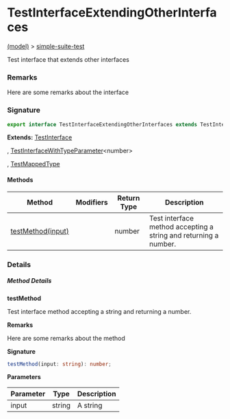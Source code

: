 
# TestInterfaceExtendingOtherInterfaces

[(model)](docs/index) &gt; [simple-suite-test](docs/simple-suite-test)

Test interface that extends other interfaces

### Remarks

Here are some remarks about the interface

### Signature

```typescript
export interface TestInterfaceExtendingOtherInterfaces extends TestInterface, TestInterfaceWithTypeParameter<number>, TestMappedType 
```
<b>Extends:</b> [TestInterface](docs/simple-suite-test/testinterface)

, [TestInterfaceWithTypeParameter](docs/simple-suite-test/testinterfacewithtypeparameter)<!-- -->&lt;number&gt;

, [TestMappedType](docs/simple-suite-test#testmappedtype-TypeAlias)


#### Methods

|  Method | Modifiers | Return Type | Description |
|  --- | --- | --- | --- |
|  [testMethod(input)](docs/simple-suite-test/testinterfaceextendingotherinterfaces#testmethod-MethodSignature) |  | number | Test interface method accepting a string and returning a number. |

### Details

##### Method Details

<b>testMethod</b>

Test interface method accepting a string and returning a number.

<b>Remarks</b>

Here are some remarks about the method

<b>Signature</b>

```typescript
testMethod(input: string): number;
```

<b>Parameters</b>

|  Parameter | Type | Description |
|  --- | --- | --- |
|  input | string | A string |

